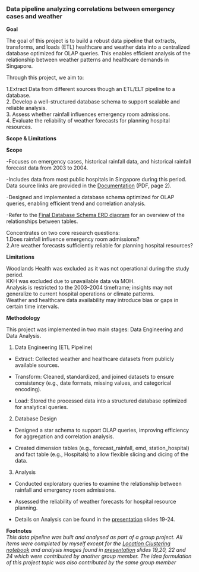 ### Data pipeline analyzing correlations between emergency cases and weather

**Goal**

The goal of this project is to build a robust data pipeline that extracts, transforms, and loads (ETL) healthcare and weather data into a centralized database optimized for OLAP queries. This enables efficient analysis of the relationship between weather patterns and healthcare demands in Singapore.

Through this project, we aim to:

1.Extract Data from different sources though an ETL/ELT pipeline to a database.<br>
2. Develop a well-structured database schema to support scalable and reliable analysis.<br>
3. Assess whether rainfall influences emergency room admissions.<br>
4. Evaluate the reliability of weather forecasts for planning hospital resources.<br>

**Scope & Limitations**

**Scope**

-Focuses on emergency cases, historical rainfall data, and historical rainfall forecast data from 2003 to 2004.

-Includes data from most public hospitals in Singapore during this period. Data source links are provided in the [Documentation](https://github.com/Gowry-CS/emergency-cases-weather-pipeline/blob/main/Emergency%20Cases%20and%20Weather%20Correlation%20Documentation.pdf)
 (PDF, page 2).

-Designed and implemented a database schema optimized for OLAP queries, enabling efficient trend and correlation analysis.

-Refer to the [Final Database Schema ERD diagram](https://github.com/Gowry-CS/emergency-cases-weather-pipeline/blob/main/Final%20Database%20Design/Final%20Database%20Design.png) for an overview of the relationships between tables. 

Concentrates on two core research questions:<br>
1.Does rainfall influence emergency room admissions?<br>
2.Are weather forecasts sufficiently reliable for planning hospital resources?

**Limitations**

Woodlands Health was excluded as it was not operational during the study period.<br>
KKH was excluded due to unavailable data via MOH.<br>
Analysis is restricted to the 2003–2004 timeframe; insights may not generalize to current hospital operations or climate patterns.<br>
Weather and healthcare data availability may introduce bias or gaps in certain time intervals. <br>

**Methodology**

This project was implemented in two main stages: Data Engineering and Data Analysis.

1. Data Engineering (ETL Pipeline)

- Extract: Collected weather and healthcare datasets from publicly available sources.

- Transform: Cleaned, standardized, and joined datasets to ensure consistency (e.g., date formats, missing values, and categorical encoding).

- Load: Stored the processed data into a structured database optimized for analytical queries.

2. Database Design

- Designed a star schema to support OLAP queries, improving efficiency for aggregation and correlation analysis.

- Created dimension tables (e.g., forecast_rainfall, emd, station_hospital) and fact table (e.g., Hospitals) to allow flexible slicing and dicing of the data.

3. Analysis

- Conducted exploratory queries to examine the relationship between rainfall and emergency room admissions.

- Assessed the reliability of weather forecasts for hospital resource planning.

- Details on Analysis can be found in the [presentation](https://github.com/Gowry-CS/emergency-cases-weather-pipeline/blob/main/Emergency%20Cases%20and%20Weather%20Correlation%20Presentation.pdf) slides 19-24.

**Footnotes**<br>
*This data pipeline was built and analysed as part of a group project. All items were completed by myself except for the [Location Clustering notebook](https://github.com/Gowry-CS/emergency-cases-weather-pipeline/tree/main/4.%20Location%20Clustering%20ETL) and analysis images found in [presentation](https://github.com/Gowry-CS/emergency-cases-weather-pipeline/blob/main/Emergency%20Cases%20and%20Weather%20Correlation%20Presentation.pdf) slides 19,20, 22 and 24 which were contributed by another group member. The idea formulation of this project topic was also contributed by the same group member*
